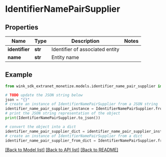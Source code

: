 # IdentifierNamePairSupplier


## Properties

Name | Type | Description | Notes
------------ | ------------- | ------------- | -------------
**identifier** | **str** | Identifier of associated entity | 
**name** | **str** | Entity name | 

## Example

```python
from wink_sdk_extranet_monetize.models.identifier_name_pair_supplier import IdentifierNamePairSupplier

# TODO update the JSON string below
json = "{}"
# create an instance of IdentifierNamePairSupplier from a JSON string
identifier_name_pair_supplier_instance = IdentifierNamePairSupplier.from_json(json)
# print the JSON string representation of the object
print(IdentifierNamePairSupplier.to_json())

# convert the object into a dict
identifier_name_pair_supplier_dict = identifier_name_pair_supplier_instance.to_dict()
# create an instance of IdentifierNamePairSupplier from a dict
identifier_name_pair_supplier_from_dict = IdentifierNamePairSupplier.from_dict(identifier_name_pair_supplier_dict)
```
[[Back to Model list]](../README.md#documentation-for-models) [[Back to API list]](../README.md#documentation-for-api-endpoints) [[Back to README]](../README.md)


